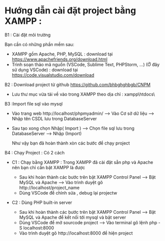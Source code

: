 # Hướng dẫn cài đặt project bằng XAMPP :
 B1 : Cài đặt môi trường

Bạn cần có những phần mềm sau:

+ XAMPP gồm Apache, PHP, MySQL : download tại https://www.apachefriends.org/download.html
+ Trình soạn thảo mã nguồn (VSCode, Sublime Text, PHPStorm, …) (Ở đây sử dụng VSCode) : download tại https://code.visualstudio.com/download

 B2 : Download project từ github https://github.com/bhbghghbgb/CNPM

+ Lưu thư mục vừa tải về vào trong XAMPP theo dịa chỉ : xampp\htdocs\

 B3 :Import file sql vào mysql

+ Vào trang web http://localhost/phpmyadmin/ --> Vào Cơ sở dữ liệu --> Nhập tên CSDL lưu trong DatabaseServer
+ Sau tạo xong chọn Nhập( Import ) --> Chọn file sql lưu trong DatabaseServer --> Nhập (Import)

    Như vậy bạn đã hoàn thành xòn các bước để chạy project 

 B4 : Chạy Project : Có 2 cách 

 + C1 : Chạy bằng XAMPP : Trong XAMPP đã cài đặt sẵn php và Apache nên bạn chỉ cần bật XAMPP là được 

    - Sau khi hoàn thành các bước trên bật XAMPP Control Panel --> Bật MySQL và Apache --> Vào trình duyệt gõ http://localhost/project_name
    - Dùng VSCode để chỉnh sửa , debug lại projectw

 + C2 : Dùng PHP built-in server 

    - Sau khi hoàn thành các bước trên bật XAMPP Control Panel --> Bật MySQL và Apache để kết nối tới mysql và bật server
    - Dùng VSCode để mở sourcode project --> Vào terminal gõ lệnh php -S localhost:8000
    - Vào trình duyệt gõ http://localhost:8000 để hiện project 